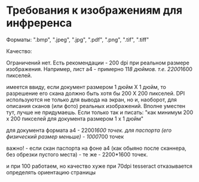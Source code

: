 # Требования к изображениям для инфреренса

Форматы:  ".bmp",
        ".jpeg",
        ".jpg",
        ".pdf",
        ".png",
        ".tif",
        ".tiff"


Качество: 

Ограничений нет. Есть рекомендации - 200 dpi при реальном размере изображения.
Например, лист а4 - примерно 11*8 дюймов. т.е. 2200*1600 пикселей.


имеется ввиду, если документ размером 1 дюйм Х 1 дюйм, то разрешение его скана должно быть хотя бы 200 Х 200 пикселей. DPI используются не только для вывода на экран, но и, наоборот, для описания сканов (или фото) реальных изображений. Вполне уместен тут, лучше не придумаешь. Если только так и писать: "как минимум 200 х 200 пикселей  для документа размером 1 х 1 дюйм"

для документа формата а4 - 2200*1600  точек.
для паспорта (его физический размер меньше) - 1000*700 точек

важно! - если скан паспорта на фоне а4 (как обыяно после сканнера, без обрезки пустого места)  - те же - 2200*1600  точек.

и при 100 работаем, но качество хуже
при 70dpi tesseract отказывается определять ориентацию страницы
